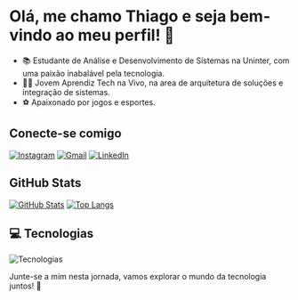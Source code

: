 # Olá, me chamo Thiago e seja bem-vindo ao meu perfil! 👋

- 📚 Estudante de Análise e Desenvolvimento de Sistemas na Uninter, com uma paixão inabalável pela tecnologia.
- 👨‍💻 Jovem Aprendiz Tech na Vivo, na area de arquitetura de soluções e integração de sistemas.
- ⚽ Apaixonado por jogos e esportes.


## Conecte-se comigo

[![Instagram](https://img.shields.io/badge/-Instagram-%23E4405F?style=for-the-badge&logo=instagram&logoColor=white)](seu-link-do-instagram-aqui)
[![Gmail](https://img.shields.io/badge/-Gmail-%23333?style=for-the-badge&logo=gmail&logoColor=white)](mailto:th0608thiago@gmail.com)
[![LinkedIn](https://img.shields.io/badge/-LinkedIn-%230077B5?style=for-the-badge&logo=linkedin&logoColor=white)](https://www.linkedin.com/in/thiago-henrique-3aa5aa257/)

## GitHub Stats

[![GitHub Stats](https://readme-tx.vercel.app/api?username=Thigas0608&show_icons=true&theme=dark&include_all_commits=true&count_private=true)](https://github.com/Thigas0608)
[![Top Langs](https://readme-tx.vercel.app/api/top-langs/?username=Thigas0608&layout=compact&langs_count=7&theme=dark)](https://github.com/Thigas0608)

## 💻 Tecnologias

![Tecnologias](https://skills.thijs.gg/icons?i=java,javascript,typescript,python,css,html,react,c)

Junte-se a mim nesta jornada, vamos explorar o mundo da tecnologia juntos! 🌟

